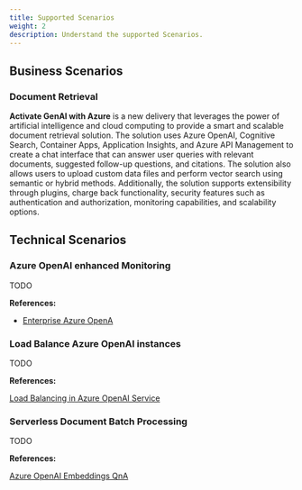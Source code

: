 ```yaml
---
title: Supported Scenarios
weight: 2
description: Understand the supported Scenarios.
---
```


## Business Scenarios

### Document Retrieval

**Activate GenAI with Azure** is a new delivery that leverages the power of artificial intelligence and cloud computing to provide a smart and scalable document retrieval solution. The solution uses Azure OpenAI, Cognitive Search, Container Apps, Application Insights, and Azure API Management to create a chat interface that can answer user queries with relevant documents, suggested follow-up questions, and citations. The solution also allows users to upload custom data files and perform vector search using semantic or hybrid methods. Additionally, the solution supports extensibility through plugins, charge back functionality, security features such as authentication and authorization, monitoring capabilities, and scalability options.

## Technical Scenarios

### Azure OpenAI enhanced Monitoring

TODO

**References:**

* [Enterprise Azure OpenA](https://github.com/Azure-Samples/openai-python-enterprise-logging)

### Load Balance Azure OpenAI instances

TODO

**References:**

[Load Balancing in Azure OpenAI Service](https://journeyofthegeek.com/2023/05/31/load-balancing-in-azure-openai-service/)

### Serverless Document Batch Processing

TODO

**References:**

[Azure OpenAI Embeddings QnA](https://github.com/ruoccofabrizio/azure-open-ai-embeddings-qna)